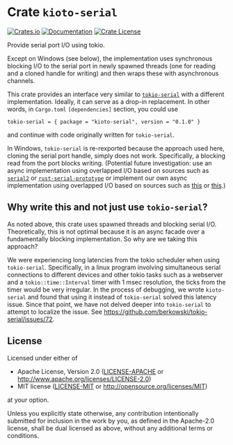 # Crate `kioto-serial`

[![Crates.io](https://img.shields.io/crates/v/kioto-serial.svg)](https://crates.io/crates/kioto-serial)
[![Documentation](https://docs.rs/kioto-serial/badge.svg)](https://docs.rs/kioto-serial/)
[![Crate License](https://img.shields.io/crates/l/kioto-serial.svg)](https://crates.io/crates/kioto-serial)

Provide serial port I/O using tokio.

Except on Windows (see below), the implementation uses synchronous blocking I/O
to the serial port in newly spawned threads (one for reading and a cloned handle
for writing) and then wraps these with asynchronous channels.

This crate provides an interface very similar to
[`tokio-serial`](https://crates.io/crates/tokio-serial) with a different
implementation. Ideally, it can serve as a drop-in replacement. In other words,
in `Cargo.toml` `[dependencies]` section, you could use

```
tokio-serial = { package = "kioto-serial", version = "0.1.0" }
```

and continue with code originally written for `tokio-serial`.

In Windows, `tokio-serial` is re-rexported because the approach used here,
cloning the serial port handle, simply does not work. Specifically, a blocking
read from the port blocks writing. (Potential future investigation: use an async
implementation using overlapped I/O based on sources such as
[`serial2`](https://crates.io/crates/serial2) or
[`rust-serial-prototype`](https://github.com/carstenandrich/rust-serial-prototype)
or implement our own async implementation using overlapped I/O based on sources
such as [this](http://www.flounder.com/serial.htm) or
[this](https://gist.github.com/carstenandrich/5ec43cdb53af02c26ebffa11dd337d4f).)

## Why write this and not just use `tokio-serial`?

As noted above, this crate uses spawned threads and blocking serial I/O.
Theoretically, this is not optimal because it is an async facade over a
fundamentally blocking implementation. So why are we taking this approach?

We were experiencing long latencies from the tokio scheduler when using
`tokio-serial`. Specifically, in a linux program involving simultaneous serial
connections to different devices and other tokio tasks such as a webserver and a
`tokio::time::Interval` timer with 1 msec resolution, the ticks from the timer
would be very irregular. In the process of debugging, we wrote `kioto-serial`
and found that using it instead of `tokio-serial` solved this latency issue.
Since that point, we have not delved deeper into `tokio-serial` to attempt to
localize the issue. See https://github.com/berkowski/tokio-serial/issues/72.

## License

Licensed under either of

* Apache License, Version 2.0 ([LICENSE-APACHE](LICENSE-APACHE) or
  <http://www.apache.org/licenses/LICENSE-2.0>)
* MIT license ([LICENSE-MIT](LICENSE-MIT) or
  <http://opensource.org/licenses/MIT>)

at your option.

Unless you explicitly state otherwise, any contribution intentionally submitted
for inclusion in the work by you, as defined in the Apache-2.0 license, shall be
dual licensed as above, without any additional terms or conditions.

